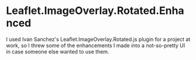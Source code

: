 # Leaflet.ImageOverlay.Rotated.Enhanced
I used Ivan Sanchez's Leaflet.ImageOverlay.Rotated.js plugin for a project at work, so I threw some of the enhancements I made into a not-so-pretty UI in case someone else wanted to use them.

